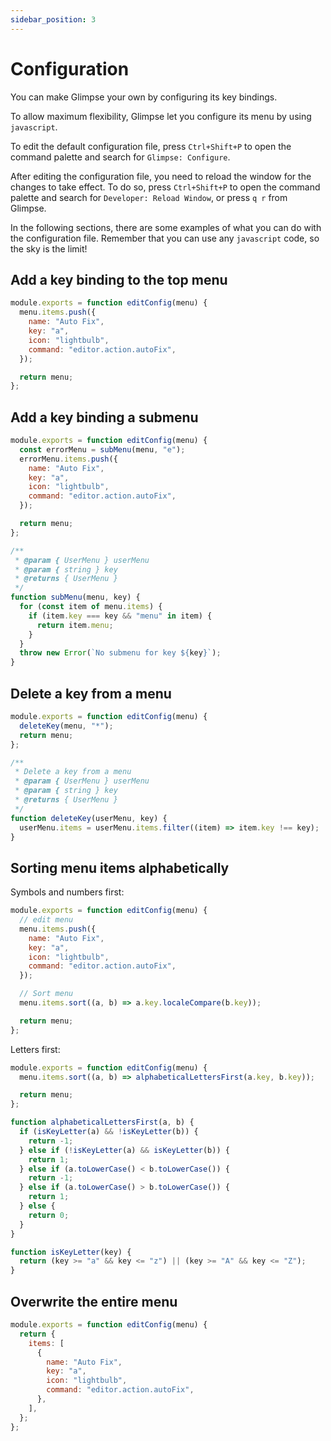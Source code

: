 ```yaml
---
sidebar_position: 3
---
```


# Configuration

You can make Glimpse your own by configuring its key bindings.

To allow maximum flexibility, Glimpse let you configure its menu by using `javascript`.

To edit the default configuration file, press `Ctrl+Shift+P` to open the command palette and search for `Glimpse: Configure`.

After editing the configuration file, you need to reload the window for the changes to take effect.
To do so, press `Ctrl+Shift+P` to open the command palette and search for `Developer: Reload Window`, or press `q r` from Glimpse.

In the following sections, there are some examples of what you can do with the configuration file.
Remember that you can use any `javascript` code, so the sky is the limit!

## Add a key binding to the top menu

```js
module.exports = function editConfig(menu) {
  menu.items.push({
    name: "Auto Fix",
    key: "a",
    icon: "lightbulb",
    command: "editor.action.autoFix",
  });

  return menu;
};
```

## Add a key binding a submenu

```js
module.exports = function editConfig(menu) {
  const errorMenu = subMenu(menu, "e");
  errorMenu.items.push({
    name: "Auto Fix",
    key: "a",
    icon: "lightbulb",
    command: "editor.action.autoFix",
  });

  return menu;
};

/**
 * @param { UserMenu } userMenu
 * @param { string } key
 * @returns { UserMenu }
 */
function subMenu(menu, key) {
  for (const item of menu.items) {
    if (item.key === key && "menu" in item) {
      return item.menu;
    }
  }
  throw new Error(`No submenu for key ${key}`);
}
```

## Delete a key from a menu

```js
module.exports = function editConfig(menu) {
  deleteKey(menu, "*");
  return menu;
};

/**
 * Delete a key from a menu
 * @param { UserMenu } userMenu
 * @param { string } key
 * @returns { UserMenu }
 */
function deleteKey(userMenu, key) {
  userMenu.items = userMenu.items.filter((item) => item.key !== key);
}
```

## Sorting menu items alphabetically

Symbols and numbers first:

```js
module.exports = function editConfig(menu) {
  // edit menu
  menu.items.push({
    name: "Auto Fix",
    key: "a",
    icon: "lightbulb",
    command: "editor.action.autoFix",
  });

  // Sort menu
  menu.items.sort((a, b) => a.key.localeCompare(b.key));

  return menu;
};
```
Letters first:

```js
module.exports = function editConfig(menu) {
  menu.items.sort((a, b) => alphabeticalLettersFirst(a.key, b.key));

  return menu;
};

function alphabeticalLettersFirst(a, b) {
  if (isKeyLetter(a) && !isKeyLetter(b)) {
    return -1;
  } else if (!isKeyLetter(a) && isKeyLetter(b)) {
    return 1;
  } else if (a.toLowerCase() < b.toLowerCase()) {
    return -1;
  } else if (a.toLowerCase() > b.toLowerCase()) {
    return 1;
  } else {
    return 0;
  }
}

function isKeyLetter(key) {
  return (key >= "a" && key <= "z") || (key >= "A" && key <= "Z");
}
```

## Overwrite the entire menu

```js
module.exports = function editConfig(menu) {
  return {
    items: [
      {
        name: "Auto Fix",
        key: "a",
        icon: "lightbulb",
        command: "editor.action.autoFix",
      },
    ],
  };
};
```
